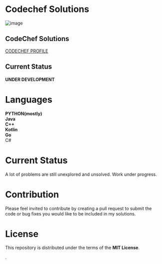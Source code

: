# Codechef Solutions #



![image](https://user-images.githubusercontent.com/49322948/159158550-263bc175-f148-406a-b807-3c321437b46c.png)

## CodeChef Solutions ##


[CODECHEF PROFILE](https://www.codechef.com/users/riddhiman2005)



## Current Status #


#### UNDER DEVELOPMENT ####


# Languages #


**PYTHON(mostly)** <br>
**Java**<br>
**C++**<br>
**Kotlin**<br>
**Go**<br>
  C#<br>



# Current Status #

A lot of problems are still unexplored and unsolved.
Work under progress.


# Contribution #

Please feel invited to contribute by creating a pull request to 
submit the code or bug fixes you would like to be included in my solutions.

# License #

This repository is distributed under the terms of the **MIT License**.


.
